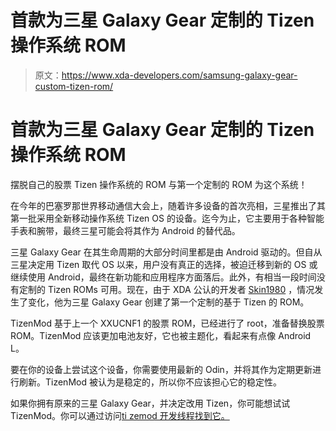 # 首款为三星 Galaxy Gear 定制的 Tizen 操作系统 ROM

> 原文：<https://www.xda-developers.com/samsung-galaxy-gear-custom-tizen-rom/>

# 首款为三星 Galaxy Gear 定制的 Tizen 操作系统 ROM

摆脱自己的股票 Tizen 操作系统的 ROM 与第一个定制的 ROM 为这个系统！

在今年的巴塞罗那世界移动通信大会上，随着许多设备的首次亮相，三星推出了其第一批采用全新移动操作系统 Tizen OS 的设备。迄今为止，它主要用于各种智能手表和腕带，最终三星可能会将其作为 Android 的替代品。

三星 Galaxy Gear 在其生命周期的大部分时间里都是由 Android 驱动的。但自从三星决定用 Tizen 取代 OS 以来，用户没有真正的选择，被迫迁移到新的 OS 或继续使用 Android，最终在新功能和应用程序方面落后。此外，有相当一段时间没有定制的 Tizen ROMs 可用。现在，由于 XDA 公认的开发者 [Skin1980](http://forum.xda-developers.com/member.php?u=2174433) ，情况发生了变化，他为三星 Galaxy Gear 创建了第一个定制的基于 Tizen 的 ROM。

TizenMod 基于上一个 XXUCNF1 的股票 ROM，已经进行了 root，准备替换股票 ROM。TizenMod 应该更加电池友好，它也被主题化，看起来有点像 Android L。

要在你的设备上尝试这个设备，你需要使用最新的 Odin，并将其作为定期更新进行刷新。TizenMod 被认为是稳定的，所以你不应该担心它的稳定性。

如果你拥有原来的三星 Galaxy Gear，并决定改用 Tizen，你可能想试试 TizenMod。你可以通过访问[ti zemod 开发线程找到它。](http://forum.xda-developers.com/galaxy-gear/development/rom-tizenmod-1-0-skin1980-t2842526)
